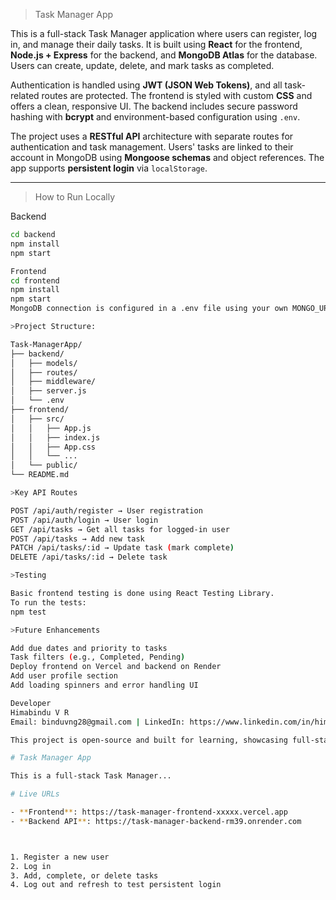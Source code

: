 > Task Manager App

This is a full-stack Task Manager application where users can register, log in, and manage their daily tasks. It is built using **React** for the frontend, **Node.js + Express** for the backend, and **MongoDB Atlas** for the database. Users can create, update, delete, and mark tasks as completed.

Authentication is handled using **JWT (JSON Web Tokens)**, and all task-related routes are protected. The frontend is styled with custom **CSS** and offers a clean, responsive UI. The backend includes secure password hashing with **bcrypt** and environment-based configuration using `.env`.

The project uses a **RESTful API** architecture with separate routes for authentication and task management. Users' tasks are linked to their account in MongoDB using **Mongoose schemas** and object references. The app supports **persistent login** via `localStorage`.

---

> How to Run Locally

Backend
```bash
cd backend
npm install
npm start

Frontend
cd frontend
npm install
npm start
MongoDB connection is configured in a .env file using your own MONGO_URI and JWT_SECRET.

>Project Structure:

Task-ManagerApp/
├── backend/
│   ├── models/
│   ├── routes/
│   ├── middleware/
│   ├── server.js
│   └── .env
├── frontend/
│   ├── src/
│   │   ├── App.js
│   │   ├── index.js
│   │   ├── App.css
│   │   └── ...
│   └── public/
└── README.md

>Key API Routes

POST /api/auth/register → User registration
POST /api/auth/login → User login
GET /api/tasks → Get all tasks for logged-in user
POST /api/tasks → Add new task
PATCH /api/tasks/:id → Update task (mark complete)
DELETE /api/tasks/:id → Delete task

>Testing

Basic frontend testing is done using React Testing Library.
To run the tests:
npm test

>Future Enhancements

Add due dates and priority to tasks
Task filters (e.g., Completed, Pending)
Deploy frontend on Vercel and backend on Render
Add user profile section
Add loading spinners and error handling UI

Developer
Himabindu V R
Email: binduvng28@gmail.com | LinkedIn: https://www.linkedin.com/in/himabindu-v-r-b34033222/

This project is open-source and built for learning, showcasing full-stack development skills, and further enhancements.

# Task Manager App

This is a full-stack Task Manager...

# Live URLs

- **Frontend**: https://task-manager-frontend-xxxxx.vercel.app
- **Backend API**: https://task-manager-backend-rm39.onrender.com



1. Register a new user
2. Log in
3. Add, complete, or delete tasks
4. Log out and refresh to test persistent login






